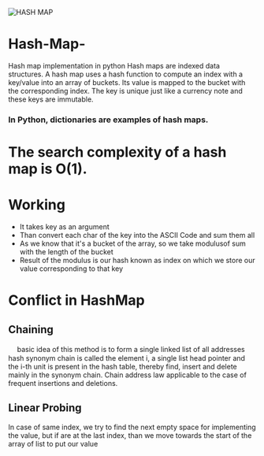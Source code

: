 ![HASH MAP](https://www.devlinkage.com/wp-content/uploads/2018/12/1380px-HASHTB12.svg.png)


# Hash-Map-
Hash map implementation in python 
Hash maps are indexed data structures. A hash map uses a hash function to compute an index with a key/value into an array of buckets.
Its value is mapped to the bucket with the corresponding index. The key is unique just like a currency note and these keys are immutable.

### In Python, dictionaries are examples of hash maps.

# The search complexity of a hash map is O(1).

# Working
* It takes key as an argument
* Than convert each char of the key into the ASCII Code and sum them all
* As we know that it's a bucket of the array, so we take modulusof  sum with the length of the bucket
* Result of the modulus is our hash known as index on which we store our value corresponding to that key 


# Conflict in HashMap

## Chaining

 　 basic idea of this method is to form a single linked list of all addresses hash synonym chain is called the element i, 
   a single list head pointer and the i-th unit is present in the hash table, thereby find, insert and delete mainly in 
   the synonym chain. Chain address law applicable to the case of frequent insertions and deletions.

## Linear Probing
   In case of same index, we try to find the next empty space for implementing the value, but if are at the last index, 
   than we move towards the start of the array  of list to put our value

